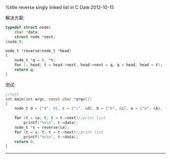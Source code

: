 %title reverse singly linked list in C
Date:2012-10-15

解决方案:
```c
typedef struct node{
	char *data; 
	struct node *next; 
}node_t; 

node_t *reverse(node_t *head)
{
	node_t *q = 0, *t;
	for (; head; t = head->next, head->next = q, q = head, head = t); 
	return q; 
}

```
测试:
```c
//test
int main(int argc, const char *argv[])
{
	node_t d = {"d", 0}, c = {"c", &d}, b = {"b", &c}, a = {"a", &b}, *t = 0;
	
	for (t = &a; t; t = t->next)//print list
		printf("%s\n", t->data);
	node_t *s = reverse(&a); 
	for (t = s; t; t = t->next)//print list
		printf("%s\n", t->data);
	return 0;
}
```
----
